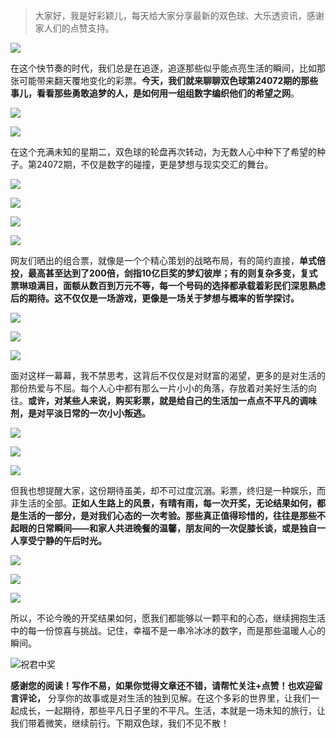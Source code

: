 > 大家好，我是好彩颖儿，每天给大家分享最新的双色球、大乐透资讯，感谢家人们的点赞支持。

![](https://cdn.jsdelivr.net/gh/wangwenjie1314/PicCDN/2024-6-20/1718847632947-image.png)


在这个快节奏的时代，我们总是在追逐，追逐那些似乎能点亮生活的瞬间，比如那张可能带来翻天覆地变化的彩票。**今天，我们就来聊聊双色球第24072期的那些事儿，看看那些勇敢追梦的人，是如何用一组组数字编织他们的希望之网**。


![](https://cdn.jsdelivr.net/gh/wangwenjie1314/PicCDN/2024-6-25/1719293643259-image.png)


![](https://cdn.jsdelivr.net/gh/wangwenjie1314/PicCDN/2024-6-25/1719293821155-image.png)


在这个充满未知的星期二，双色球的轮盘再次转动，为无数人心中种下了希望的种子。第24072期，不仅是数字的碰撞，更是梦想与现实交汇的舞台。

![](https://cdn.jsdelivr.net/gh/wangwenjie1314/PicCDN/2024-6-25/1719293845474-image.png)


![](https://cdn.jsdelivr.net/gh/wangwenjie1314/PicCDN/2024-6-25/1719293706778-image.png)

![](https://cdn.jsdelivr.net/gh/wangwenjie1314/PicCDN/2024-6-25/1719293782067-image.png)


![](https://cdn.jsdelivr.net/gh/wangwenjie1314/PicCDN/2024-6-25/1719293854020-image.png)



网友们晒出的组合票，就像是一个个精心策划的战略布局，有的简约直接，**单式倍投，最高甚至达到了200倍，剑指10亿巨奖的梦幻彼岸；有的则复杂多变，复式票琳琅满目，面额从数百到万元不等，每一个号码的选择都承载着彩民们深思熟虑后的期待。这不仅仅是一场游戏，更像是一场关于梦想与概率的哲学探讨。**


![](https://cdn.jsdelivr.net/gh/wangwenjie1314/PicCDN/2024-6-25/1719293672872-image.png)


![](https://cdn.jsdelivr.net/gh/wangwenjie1314/PicCDN/2024-6-25/1719293803804-image.png)


![](https://cdn.jsdelivr.net/gh/wangwenjie1314/PicCDN/2024-6-25/1719293833488-image.png)


面对这样一幕幕，我不禁思考，这背后不仅仅是对财富的渴望，更多的是对生活的那份热爱与不屈。每个人心中都有那么一片小小的角落，存放着对美好生活的向往。**或许，对某些人来说，购买彩票，就是给自己的生活加一点点不平凡的调味剂，是对平淡日常的一次小小叛逃。**


![](https://cdn.jsdelivr.net/gh/wangwenjie1314/PicCDN/2024-6-25/1719293697273-image.png)

![](https://cdn.jsdelivr.net/gh/wangwenjie1314/PicCDN/2024-6-25/1719293796333-image.png)


![](https://cdn.jsdelivr.net/gh/wangwenjie1314/PicCDN/2024-6-25/1719293839886-image.png)


但我也想提醒大家，这份期待虽美，却不可过度沉溺。彩票，终归是一种娱乐，而非生活的全部。**正如人生路上的风景，有晴有雨，每一次开奖，无论结果如何，都是生活的一部分，是对我们心态的一次考验。那些真正值得珍惜的，往往是那些不起眼的日常瞬间——和家人共进晚餐的温馨，朋友间的一次促膝长谈，或是独自一人享受宁静的午后时光。**

![](https://cdn.jsdelivr.net/gh/wangwenjie1314/PicCDN/2024-6-25/1719293649603-image.png)

![](https://cdn.jsdelivr.net/gh/wangwenjie1314/PicCDN/2024-6-25/1719293811101-image.png)


![](https://cdn.jsdelivr.net/gh/wangwenjie1314/PicCDN/2024-6-25/1719293655529-image.png)




所以，不论今晚的开奖结果如何，愿我们都能够以一颗平和的心态，继续拥抱生活中的每一份惊喜与挑战。记住，幸福不是一串冷冰冰的数字，而是那些温暖人心的瞬间。


![祝君中奖](https://cdn.jsdelivr.net/gh/wangwenjie1314/PicCDN/2024-6-25/1719293919931-image.png)


**感谢您的阅读！写作不易，如果你觉得文章还不错，请帮忙关注+点赞！也欢迎留言评论，** 分享你的故事或是对生活的独到见解。在这个多彩的世界里，让我们一起成长，一起期待，那些平凡日子里的不平凡。生活，本就是一场未知的旅行，让我们带着微笑，继续前行。下期双色球，我们不见不散！